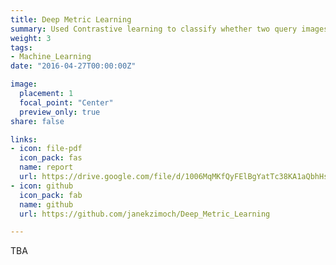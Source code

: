 ```yaml
---
title: Deep Metric Learning
summary: Used Contrastive learning to classify whether two query images are of the same class. 
weight: 3
tags:
- Machine_Learning
date: "2016-04-27T00:00:00Z"

image:
  placement: 1
  focal_point: "Center"
  preview_only: true
share: false

links:
- icon: file-pdf
  icon_pack: fas
  name: report
  url: https://drive.google.com/file/d/1006MqMKfQyFElBgYatTc38KA1aQbhHs3/view
- icon: github
  icon_pack: fab
  name: github
  url: https://github.com/janekzimoch/Deep_Metric_Learning

---
```


TBA

